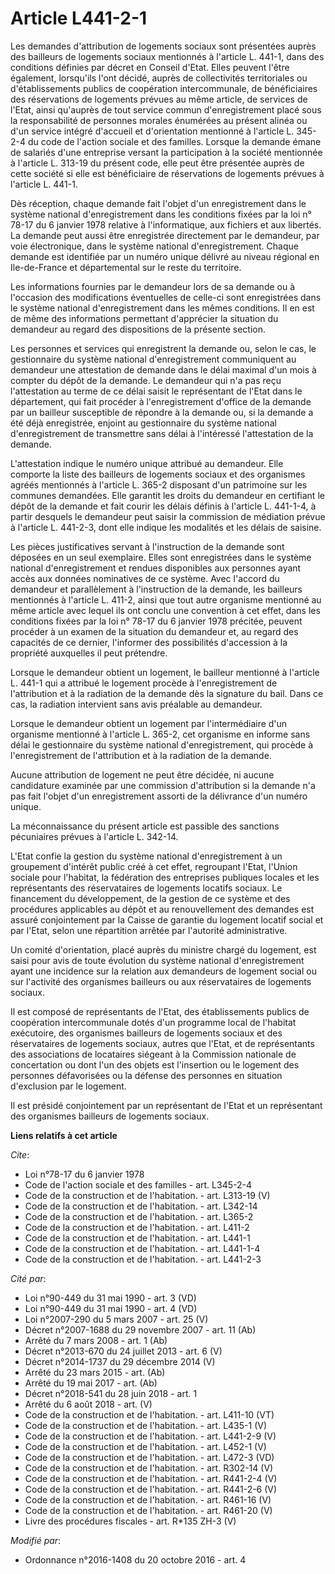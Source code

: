 # Article L441-2-1

Les demandes d'attribution de logements sociaux sont présentées auprès des bailleurs de logements sociaux mentionnés à
l'article L. 441-1, dans des conditions définies par décret en Conseil d'Etat. Elles peuvent l'être également, lorsqu'ils
l'ont décidé, auprès de collectivités territoriales ou d'établissements publics de coopération intercommunale, de
bénéficiaires des réservations de logements prévues au même article, de services de l'Etat, ainsi qu'auprès de tout service
commun d'enregistrement placé sous la responsabilité de personnes morales énumérées au présent alinéa ou d'un service intégré
d'accueil et d'orientation mentionné à l'article L. 345-2-4 du code de l'action sociale et des familles. Lorsque la demande
émane de salariés d'une entreprise versant la participation à la société mentionnée à l'article L. 313-19 du présent code,
elle peut être présentée auprès de cette société si elle est bénéficiaire de réservations de logements prévues à l'article L.
441-1. 

Dès réception, chaque demande fait l'objet d'un enregistrement dans le système national d'enregistrement dans les conditions
fixées par la loi n° 78-17 du 6 janvier 1978 relative à l'informatique, aux fichiers et aux libertés. La demande peut aussi
être enregistrée directement par le demandeur, par voie électronique, dans le système national d'enregistrement. Chaque
demande est identifiée par un numéro unique délivré au niveau régional en Ile-de-France et départemental sur le reste du
territoire. 

Les informations fournies par le demandeur lors de sa demande ou à l'occasion des modifications éventuelles de celle-ci sont
enregistrées dans le système national d'enregistrement dans les mêmes conditions. Il en est de même des informations
permettant d'apprécier la situation du demandeur au regard des dispositions de la présente section. 

Les personnes et services qui enregistrent la demande ou, selon le cas, le gestionnaire du système national d'enregistrement
communiquent au demandeur une attestation de demande dans le délai maximal d'un mois à compter du dépôt de la demande. Le
demandeur qui n'a pas reçu l'attestation au terme de ce délai saisit le représentant de l'Etat dans le département, qui fait
procéder à l'enregistrement d'office de la demande par un bailleur susceptible de répondre à la demande ou, si la demande a
été déjà enregistrée, enjoint au gestionnaire du système national d'enregistrement de transmettre sans délai à l'intéressé
l'attestation de la demande. 

L'attestation indique le numéro unique attribué au demandeur. Elle comporte la liste des bailleurs de logements sociaux et
des organismes agréés mentionnés à l'article L. 365-2 disposant d'un patrimoine sur les communes demandées. Elle garantit les
droits du demandeur en certifiant le dépôt de la demande et fait courir les délais définis à l'article L. 441-1-4, à partir
desquels le demandeur peut saisir la commission de médiation prévue à l'article L. 441-2-3, dont elle indique les modalités
et les délais de saisine. 

Les pièces justificatives servant à l'instruction de la demande sont déposées en un seul exemplaire. Elles sont enregistrées
dans le système national d'enregistrement et rendues disponibles aux personnes ayant accès aux données nominatives de ce
système. Avec l'accord du demandeur et parallèlement à l'instruction de la demande, les bailleurs mentionnés à l'article L.
411-2, ainsi que tout autre organisme mentionné au même article avec lequel ils ont conclu une convention à cet effet, dans
les conditions fixées par la loi n° 78-17 du 6 janvier 1978 précitée, peuvent procéder à un examen de la situation du
demandeur et, au regard des capacités de ce dernier, l'informer des possibilités d'accession à la propriété auxquelles il
peut prétendre. 

Lorsque le demandeur obtient un logement, le bailleur mentionné à l'article L. 441-1 qui a attribué le logement procède à
l'enregistrement de l'attribution et à la radiation de la demande dès la signature du bail. Dans ce cas, la radiation
intervient sans avis préalable au demandeur. 

Lorsque le demandeur obtient un logement par l'intermédiaire d'un organisme mentionné à l'article L. 365-2, cet organisme en
informe sans délai le gestionnaire du système national d'enregistrement, qui procède à l'enregistrement de l'attribution et à
la radiation de la demande. 

Aucune attribution de logement ne peut être décidée, ni aucune candidature examinée par une commission d'attribution si la
demande n'a pas fait l'objet d'un enregistrement assorti de la délivrance d'un numéro unique. 

La méconnaissance du présent article est passible des sanctions pécuniaires prévues à l'article L. 342-14. 

L'Etat confie la gestion du système national d'enregistrement à un groupement d'intérêt public créé à cet effet, regroupant
l'Etat, l'Union sociale pour l'habitat, la fédération des entreprises publiques locales et les représentants des
réservataires de logements locatifs sociaux. Le financement du développement, de la gestion de ce système et des procédures
applicables au dépôt et au renouvellement des demandes est assuré conjointement par la Caisse de garantie du logement locatif
social et par l'Etat, selon une répartition arrêtée par l'autorité administrative. 

Un comité d'orientation, placé auprès du ministre chargé du logement, est saisi pour avis de toute évolution du système
national d'enregistrement ayant une incidence sur la relation aux demandeurs de logement social ou sur l'activité des
organismes bailleurs ou aux réservataires de logements sociaux. 

Il est composé de représentants de l'Etat, des établissements publics de coopération intercommunale dotés d'un programme
local de l'habitat exécutoire, des organismes bailleurs de logements sociaux et des réservataires de logements sociaux,
autres que l'Etat, et de représentants des associations de locataires siégeant à la Commission nationale de concertation ou
dont l'un des objets est l'insertion ou le logement des personnes défavorisées ou la défense des personnes en situation
d'exclusion par le logement. 

Il est présidé conjointement par un représentant de l'Etat et un représentant des organismes bailleurs de logements sociaux.

**Liens relatifs à cet article**

_Cite_:

  - Loi n°78-17 du 6 janvier 1978
  - Code de l'action sociale et des familles - art. L345-2-4
  - Code de la construction et de l'habitation. - art. L313-19 (V)
  - Code de la construction et de l'habitation. - art. L342-14
  - Code de la construction et de l'habitation. - art. L365-2
  - Code de la construction et de l'habitation. - art. L411-2
  - Code de la construction et de l'habitation. - art. L441-1
  - Code de la construction et de l'habitation. - art. L441-1-4
  - Code de la construction et de l'habitation. - art. L441-2-3

_Cité par_:

  - Loi n°90-449 du 31 mai 1990 - art. 3 (VD)
  - Loi n°90-449 du 31 mai 1990 - art. 4 (VD)
  - Loi n°2007-290 du 5 mars 2007 - art. 25 (V)
  - Décret n°2007-1688 du 29 novembre 2007 - art. 11 (Ab)
  - Arrêté du 7 mars 2008 - art. 1 (Ab)
  - Décret n°2013-670 du 24 juillet 2013 - art. 6 (V)
  - Décret n°2014-1737 du 29 décembre 2014 (V)
  - Arrêté du 23 mars 2015 - art. (Ab)
  - Arrêté du 19 mai 2017 - art. (Ab)
  - Décret n°2018-541 du 28 juin 2018 - art. 1
  - Arrêté du 6 août 2018 - art. (V)
  - Code de la construction et de l'habitation. - art. L411-10 (VT)
  - Code de la construction et de l'habitation. - art. L435-1 (V)
  - Code de la construction et de l'habitation. - art. L441-2-9 (V)
  - Code de la construction et de l'habitation. - art. L452-1 (V)
  - Code de la construction et de l'habitation. - art. L472-3 (VD)
  - Code de la construction et de l'habitation. - art. R302-14 (V)
  - Code de la construction et de l'habitation. - art. R441-2-4 (V)
  - Code de la construction et de l'habitation. - art. R441-2-6 (V)
  - Code de la construction et de l'habitation. - art. R461-16 (V)
  - Code de la construction et de l'habitation. - art. R461-20 (V)
  - Livre des procédures fiscales - art. R*135 ZH-3 (V)

_Modifié par_:

  - Ordonnance n°2016-1408 du 20 octobre 2016 - art. 4
